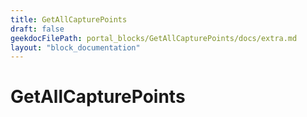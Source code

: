 ```yaml
---
title: GetAllCapturePoints
draft: false
geekdocFilePath: portal_blocks/GetAllCapturePoints/docs/extra.md
layout: "block_documentation"
---
```

# GetAllCapturePoints